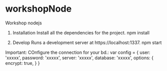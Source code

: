 # workshopNode
Workshop nodejs

1. Installation
Install all the dependencies for the project.
npm install

2. Develop
Runs a development server at https://localhost:1337.
npm start

Important: COnfigure the connection for your bd.:
var config = {
    user: 'xxxxx',
    password: 'xxxxx',
    server: 'xxxxx',
    database: 'xxxxx',
    options:
    {
        encrypt: true,
    }
}
